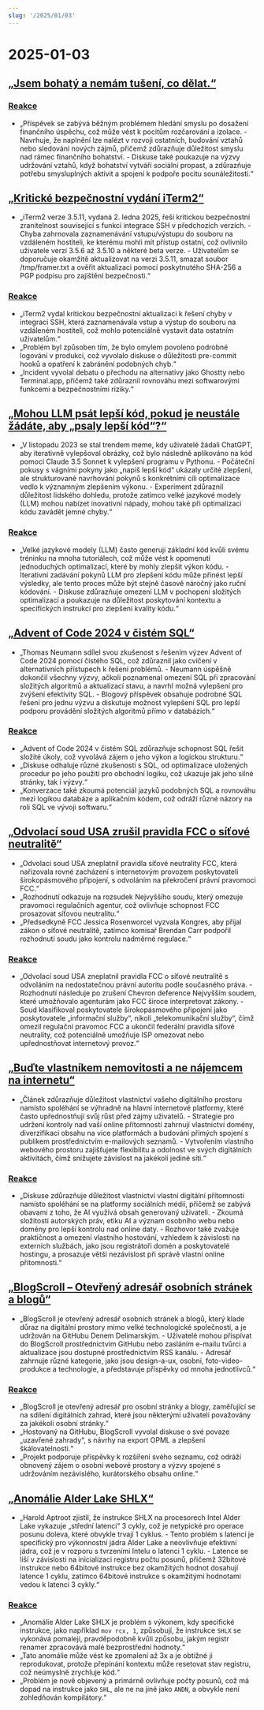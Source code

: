 ```yaml
---
slug: '/2025/01/03'
---
```


# 2025-01-03

## [„Jsem bohatý a nemám tušení, co dělat.“](https://vinay.sh/i-am-rich-and-have-no-idea-what-to-do-with-my-life/)

### [Reakce](https://news.ycombinator.com/item?id=42579873)

- „Příspěvek se zabývá běžným problémem hledání smyslu po dosažení finančního úspěchu, což může vést k pocitům rozčarování a izolace. - Navrhuje, že naplnění lze nalézt v rozvoji ostatních, budování vztahů nebo sledování nových zájmů, přičemž zdůrazňuje důležitost smyslu nad rámec finančního bohatství. - Diskuse také poukazuje na výzvy udržování vztahů, když bohatství vytváří sociální propast, a zdůrazňuje potřebu smysluplných aktivit a spojení k podpoře pocitu sounáležitosti.“

## [„Kritické bezpečnostní vydání iTerm2“](https://iterm2.com/downloads/stable/iTerm2-3_5_11.changelog)

- „iTerm2 verze 3.5.11, vydaná 2. ledna 2025, řeší kritickou bezpečnostní zranitelnost související s funkcí integrace SSH v předchozích verzích. - Chyba zahrnovala zaznamenávání vstupu/výstupu do souboru na vzdáleném hostiteli, ke kterému mohli mít přístup ostatní, což ovlivnilo uživatele verzí 3.5.6 až 3.5.10 a některé beta verze. - Uživatelům se doporučuje okamžitě aktualizovat na verzi 3.5.11, smazat soubor /tmp/framer.txt a ověřit aktualizaci pomocí poskytnutého SHA-256 a PGP podpisu pro zajištění bezpečnosti.“

### [Reakce](https://news.ycombinator.com/item?id=42579472)

- „iTerm2 vydal kritickou bezpečnostní aktualizaci k řešení chyby v integraci SSH, která zaznamenávala vstup a výstup do souboru na vzdáleném hostiteli, což mohlo potenciálně vystavit data ostatním uživatelům.“
- „Problém byl způsoben tím, že bylo omylem povoleno podrobné logování v produkci, což vyvolalo diskuse o důležitosti pre-commit hooků a opatření k zabránění podobných chyb.“
- „Incident vyvolal debatu o přechodu na alternativy jako Ghostty nebo Terminal.app, přičemž také zdůraznil rovnováhu mezi softwarovými funkcemi a bezpečnostními riziky.“

## [„Mohou LLM psát lepší kód, pokud je neustále žádáte, aby „psaly lepší kód“?“](https://minimaxir.com/2025/01/write-better-code/)

- „V listopadu 2023 se stal trendem meme, kdy uživatelé žádali ChatGPT, aby iterativně vylepšoval obrázky, což bylo následně aplikováno na kód pomocí Claude 3.5 Sonnet k vylepšení programu v Pythonu. - Počáteční pokusy s vágními pokyny jako „napiš lepší kód“ ukázaly určité zlepšení, ale strukturované navrhování pokynů s konkrétními cíli optimalizace vedlo k významným zlepšením výkonu. - Experiment zdůraznil důležitost lidského dohledu, protože zatímco velké jazykové modely (LLM) mohou nabízet inovativní nápady, mohou také při optimalizaci kódu zavádět jemné chyby.“

### [Reakce](https://news.ycombinator.com/item?id=42584400)

- „Velké jazykové modely (LLM) často generují základní kód kvůli svému tréninku na mnoha tutoriálech, což může vést k opomenutí jednoduchých optimalizací, které by mohly zlepšit výkon kódu. - Iterativní zadávání pokynů LLM pro zlepšení kódu může přinést lepší výsledky, ale tento proces může být stejně časově náročný jako ruční kódování. - Diskuse zdůrazňuje omezení LLM v pochopení složitých optimalizací a poukazuje na důležitost poskytování kontextu a specifických instrukcí pro zlepšení kvality kódu.“

## [„Advent of Code 2024 v čistém SQL“](http://databasearchitects.blogspot.com/2024/12/advent-of-code-2024-in-pure-sql.html)

- „Thomas Neumann sdílel svou zkušenost s řešením výzev Advent of Code 2024 pomocí čistého SQL, což zdůraznil jako cvičení v alternativních přístupech k řešení problémů. - Neumann úspěšně dokončil všechny výzvy, ačkoli poznamenal omezení SQL při zpracování složitých algoritmů a aktualizací stavu, a navrhl možná vylepšení pro zvýšení efektivity SQL. - Blogový příspěvek obsahuje podrobné SQL řešení pro jednu výzvu a diskutuje možnost vylepšení SQL pro lepší podporu provádění složitých algoritmů přímo v databázích.“

### [Reakce](https://news.ycombinator.com/item?id=42577736)

- „Advent of Code 2024 v čistém SQL zdůrazňuje schopnost SQL řešit složité úkoly, což vyvolává zájem o jeho výkon a logickou strukturu.“
- „Diskuse odhaluje různé zkušenosti s SQL, od optimalizace uložených procedur po jeho použití pro obchodní logiku, což ukazuje jak jeho silné stránky, tak i výzvy.“
- „Konverzace také zkoumá potenciál jazyků podobných SQL a rovnováhu mezi logikou databáze a aplikačním kódem, což odráží různé názory na roli SQL ve vývoji softwaru.“

## [„Odvolací soud USA zrušil pravidla FCC o síťové neutralitě“](https://www.tvtechnology.com/news/sixth-circuit-of-appeals-strikes-down-fccs-net-neutrality-rules)

- „Odvolací soud USA zneplatnil pravidla síťové neutrality FCC, která nařizovala rovné zacházení s internetovým provozem poskytovateli širokopásmového připojení, s odvoláním na překročení právní pravomoci FCC.“
- „Rozhodnutí odkazuje na rozsudek Nejvyššího soudu, který omezuje pravomoci regulačních agentur, což ovlivňuje schopnost FCC prosazovat síťovou neutralitu.“
- „Předsedkyně FCC Jessica Rosenworcel vyzvala Kongres, aby přijal zákon o síťové neutralitě, zatímco komisař Brendan Carr podpořil rozhodnutí soudu jako kontrolu nadměrné regulace.“

### [Reakce](https://news.ycombinator.com/item?id=42578237)

- „Odvolací soud USA zneplatnil pravidla FCC o síťové neutralitě s odvoláním na nedostatečnou právní autoritu podle současného práva. - Rozhodnutí následuje po zrušení Chevron deference Nejvyšším soudem, které umožňovalo agenturám jako FCC široce interpretovat zákony. - Soud klasifikoval poskytovatele širokopásmového připojení jako poskytovatele „informační služby“, nikoli „telekomunikační služby“, čímž omezil regulační pravomoc FCC a ukončil federální pravidla síťové neutrality, což potenciálně umožňuje ISP omezovat nebo upřednostňovat internetový provoz.“

## [„Buďte vlastníkem nemovitosti a ne nájemcem na internetu“](https://den.dev/blog/be-a-property-owner-not-a-renter-on-the-internet/)

- „Článek zdůrazňuje důležitost vlastnictví vašeho digitálního prostoru namísto spoléhání se výhradně na hlavní internetové platformy, které často upřednostňují svůj růst před zájmy uživatelů. - Strategie pro udržení kontroly nad vaší online přítomností zahrnují vlastnictví domény, diverzifikaci obsahu na více platformách a budování přímých spojení s publikem prostřednictvím e-mailových seznamů. - Vytvořením vlastního webového prostoru zajišťujete flexibilitu a odolnost ve svých digitálních aktivitách, čímž snižujete závislost na jakékoli jediné síti.“

### [Reakce](https://news.ycombinator.com/item?id=42581119)

- „Diskuse zdůrazňuje důležitost vlastnictví vlastní digitální přítomnosti namísto spoléhání se na platformy sociálních médií, přičemž se zabývá obavami z toho, že AI využívá obsah generovaný uživateli. - Zkoumá složitosti autorských práv, etiku AI a význam osobního webu nebo domény pro lepší kontrolu nad online daty. - Rozhovor také zvažuje praktičnost a omezení vlastního hostování, vzhledem k závislosti na externích službách, jako jsou registrátoři domén a poskytovatelé hostingu, a prosazuje větší nezávislost při správě vlastní online přítomnosti.“

## [„BlogScroll – Otevřený adresář osobních stránek a blogů“](https://blogscroll.com/)

- „BlogScroll je otevřený adresář osobních stránek a blogů, který klade důraz na digitální prostory mimo velké technologické společnosti, a je udržován na GitHubu Denem Delimarským. - Uživatelé mohou přispívat do BlogScroll prostřednictvím GitHubu nebo zasláním e-mailu tvůrci a aktualizace jsou dostupné prostřednictvím RSS kanálu. - Adresář zahrnuje různé kategorie, jako jsou design-a-ux, osobní, foto-video-produkce a technologie, a představuje příspěvky od mnoha jednotlivců.“

### [Reakce](https://news.ycombinator.com/item?id=42583086)

- „BlogScroll je otevřený adresář pro osobní stránky a blogy, zaměřující se na sdílení digitálních zahrad, které jsou některými uživateli považovány za jakékoli osobní stránky.“
- „Hostovaný na GitHubu, BlogScroll vyvolal diskuse o své povaze „uzavřené zahrady“, s návrhy na export OPML a zlepšení škálovatelnosti.“
- „Projekt podporuje příspěvky k rozšíření svého seznamu, což odráží obnovený zájem o osobní webové prostory a výzvy spojené s udržováním nezávislého, kurátorského obsahu online.“

## [„Anomálie Alder Lake SHLX“](https://tavianator.com/2025/shlx.html)

- „Harold Aptroot zjistil, že instrukce SHLX na procesorech Intel Alder Lake vykazuje „střední latenci“ 3 cykly, což je netypické pro operace posunu doleva, které obvykle trvají 1 cyklus. - Tento problém s latencí je specifický pro výkonnostní jádra Alder Lake a neovlivňuje efektivní jádra, což je v rozporu s tvrzeními Intelu o latenci 1 cyklu. - Latence se liší v závislosti na inicializaci registru počtu posunů, přičemž 32bitové instrukce nebo 64bitové instrukce bez okamžitých hodnot dosahují latence 1 cyklu, zatímco 64bitové instrukce s okamžitými hodnotami vedou k latenci 3 cykly.“

### [Reakce](https://news.ycombinator.com/item?id=42579969)

- „Anomálie Alder Lake SHLX je problém s výkonem, kdy specifické instrukce, jako například `mov rcx, 1`, způsobují, že instrukce `SHLX` se vykonává pomaleji, pravděpodobně kvůli způsobu, jakým registr renamer zpracovává malé bezprostřední hodnoty.“
- „Tato anomálie může vést ke zpomalení až 3x a je obtížné ji reprodukovat, protože přepínání kontextu může resetovat stav registru, což neúmyslně zrychluje kód.“
- „Problém je nově objevený a primárně ovlivňuje počty posunů, což má dopad na instrukce jako `SHL`, ale ne na jiné jako `ANDN`, a obvykle není zohledňován kompilátory.“

<head>
  <meta property="og:title" content="„Jsem bohatý a nemám tušení, co dělat.“" />
  <meta property="og:type" content="website" />
  <meta property="og:image" content="https://og.cho.sh/api/og/?title=%E2%80%9EJsem%20bohat%C3%BD%20a%20nem%C3%A1m%20tu%C5%A1en%C3%AD%2C%20co%20d%C4%9Blat.%E2%80%9C&subheading=p%C3%A1tek%203.%20ledna%202025%3A%20Hacker%20News%20Shrnut%C3%AD" />
</head>
